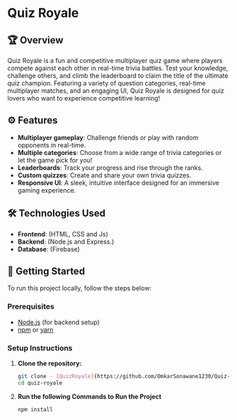 # Quiz Royale

## 🏆 Overview
Quiz Royale is a fun and competitive multiplayer quiz game where players compete against each other in real-time trivia battles. Test your knowledge, challenge others, and climb the leaderboard to claim the title of the ultimate quiz champion. Featuring a variety of question categories, real-time multiplayer matches, and an engaging UI, Quiz Royale is designed for quiz lovers who want to experience competitive learning!

## ⚙️ Features
- **Multiplayer gameplay**: Challenge friends or play with random opponents in real-time.
- **Multiple categories**: Choose from a wide range of trivia categories or let the game pick for you!
- **Leaderboards**: Track your progress and rise through the ranks.
- **Custom quizzes**: Create and share your own trivia quizzes.
- **Responsive UI**: A sleek, intuitive interface designed for an immersive gaming experience.

## 🛠️ Technologies Used
- **Frontend**: (HTML, CSS and Js)
- **Backend**: (Node.js and Express.)
- **Database**: (Firebase)
<!-- - **Real-time communication**: (Socket.IO, WebSockets, etc.)
- **Authentication**: (OAuth, JWT, etc.)
- **Hosting**: (Heroku, AWS, Firebase Hosting, etc.) -->

## 🚀 Getting Started

To run this project locally, follow the steps below:

### Prerequisites
- [Node.js](https://nodejs.org/) (for backend setup)
- [npm](https://www.npmjs.com/) or [yarn](https://yarnpkg.com/)
<!-- - (List any other necessary tools or dependencies) -->

### Setup Instructions

1. **Clone the repository:**

   ```bash
   git clone - [QuizRoyale](https://github.com/OmkarSonawane1230/Quiz-Royale/) 
   cd quiz-royale

2. **Run the following Commands to Run the Project**

    ```
    npm install
    ```
